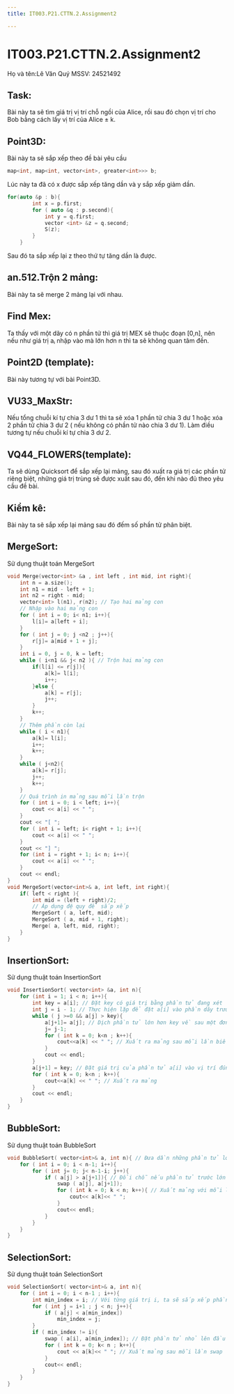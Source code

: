 ```yaml
---
title: IT003.P21.CTTN.2.Assignment2

---
```


# IT003.P21.CTTN.2.Assignment2
 Họ và tên:Lê Văn Quý
MSSV: 24521492
## Task:
Bài này ta sẽ tìm giá trị vị trí chỗ ngồi của Alice, rồi sau đó chọn vị trí cho Bob bằng cách lấy vị trí của Alice ± k.
## Point3D:
Bài này ta sẽ sắp xếp theo đề bài yêu cầu
``` c++
map<int, map<int, vector<int>, greater<int>>> b;
```
Lúc này ta đã có x được sắp xếp tăng dần và y sắp xếp giảm dần.
``` c++
for(auto &p : b){
        int x = p.first;
        for ( auto &q : p.second){
            int y = q.first;
            vector <int> &z = q.second; 
            S(z); 
        }
    }
```
Sau đó ta sắp xếp lại z theo thứ tự tăng dần là được.
## an.512.Trộn 2 mảng:
Bài này ta sẽ merge 2 mảng lại với nhau.
## Find Mex:
Ta thấy với một dãy có n phần tử thì giá trị MEX sẽ thuộc đoạn [0,n], nên nếu như giá trị aᵢ nhập vào mà lớn hơn n thì ta sẽ không quan tâm đền.
## Point2D (template):
Bài này tương tự với bài Point3D.
## VU33_MaxStr:
Nếu tổng chuỗi kí tự chia 3 dư 1 thì ta sẽ xóa 1 phần tử chia 3 dư 1 hoặc xóa 2 phần tử chia 3 dư 2 ( nếu không có phần tử nào chia 3 dư 1).
Làm điều tương tự nếu chuỗi kí tự chia 3 dư 2.
## VQ44_FLOWERS(template):
Ta sẽ dùng Quicksort để sắp xếp lại mảng, sau đó xuất ra giá trị các phần tử riêng biệt, những giá trị trùng sẽ được xuất sau đó, đến khi nào đủ theo yêu cầu đề bài.
## Kiểm kê:
Bài này ta sẽ sắp xếp lại mảng sau đó đếm số phần tử phân biệt.
## MergeSort:
Sử dụng thuật toán MergeSort
``` c++
void Merge(vector<int> &a , int left , int mid, int right){
    int n = a.size();
    int n1 = mid - left + 1;
    int n2 = right - mid;
    vector<int> l(n1), r(n2); // Tạo hai mảng con 
    // Nhập vào hai mảng con
    for ( int i = 0; i< n1; i++){
        l[i]= a[left + i];
    }
    for ( int j = 0; j <n2 ; j++){
        r[j]= a[mid + 1 + j];
    }
    int i = 0, j = 0, k = left;
    while ( i<n1 && j< n2 ){ // Trộn hai mảng con 
        if(l[i] <= r[j]){
            a[k]= l[i];
            i++;
        }else {
            a[k] = r[j];
            j++;
        }
        k++;
    }
    // Thêm phần còn lại
    while ( i < n1){
        a[k]= l[i];
        i++;
        k++;
    }
    while ( j<n2){ 
        a[k]= r[j];
        j++;
        k++;
    }
    // Quá trình in mảng sau mỗi lần trộn
    for ( int i = 0; i < left; i++){
        cout << a[i] << " ";
    }
    cout << "[ ";
    for ( int i = left; i< right + 1; i++){
        cout << a[i] << " ";
    }
    cout << "] ";
    for (int i = right + 1; i< n; i++){
        cout << a[i] << " ";
    }
    cout << endl;
}
void MergeSort(vector<int>& a, int left, int right){
    if( left < right ){
        int mid = (left + right)/2;
        // Áp dụng đệ quy để sắp xếp
        MergeSort ( a, left, mid);
        MergeSort ( a, mid + 1, right);
        Merge( a, left, mid, right);
    }
}
```
## InsertionSort:
Sử dụng thuật toán InsertionSort
``` c++
void InsertionSort( vector<int> &a, int n){
    for (int i = 1; i < n; i++){
        int key = a[i]; // Đặt key có giá trị bằng phần tử đang xét
        int j = i - 1; // Thực hiện lặp để đặt a[i] vào phần dãy trước đó
        while ( j >=0 && a[j] > key){
            a[j+1]= a[j]; // Dịch phần tử lớn hơn key về sau một đơn vị
            j= j-1;
            for ( int k = 0; k<n ; k++){
                cout<<a[k] << " "; // Xuất ra mảng sau mỗi lần biến đổi
            }
            cout << endl;
        }
        a[j+1] = key; // Đặt giá trị của phần tử a[i] vào vị trí đúng
        for ( int k = 0; k<n ; k++){
            cout<<a[k] << " "; // Xuất ra mảng
        }
        cout << endl;
    }
}
```
## BubbleSort:
Sử dụng thuật toán BubbleSort
``` c++
void BubbleSort( vector<int>& a, int n){ // Đưa dần những phần tử lớn nhất về sau mảng
    for ( int i = 0; i < n-1; i++){
        for ( int j= 0; j< n-1-i; j++){
            if ( a[j] > a[j+1]){ // Đổi chỗ nếu phần tử trước lớn hơn phần tử sau
                swap ( a[j], a[j+1]);
                for ( int k = 0; k < n; k++){ // Xuất mảng với mỗi lần swap
                    cout<< a[k]<< " ";
                }
                cout<< endl;
            }
        }
    }
}
```
## SelectionSort:
Sử dụng thuật toán SelectionSort
``` c++
void SelectionSort( vector<int>& a, int n){
    for ( int i = 0; i < n-1 ; i++){
        int min_index = i; // Với từng giá trị i, ta sẽ sắp xếp phần tử nhỏ lên trước
        for ( int j = i+1 ; j < n; j++){
            if ( a[j] < a[min_index])
                min_index = j;
        }
        if ( min_index != i){
            swap ( a[i], a[min_index]); // Đặt phần tử nhỏ lên đầu mảng
            for ( int k = 0; k< n ; k++){
                cout << a[k]<< " "; // Xuất mảng sau mỗi lần swap
            }
            cout<< endl;
        }
    }
}
```
